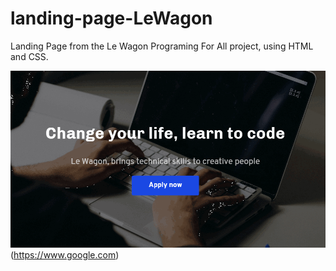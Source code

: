 # landing-page-LeWagon

Landing Page from the Le Wagon Programing For All project, using HTML and CSS.

![](pitch.gif)(https://www.google.com)
